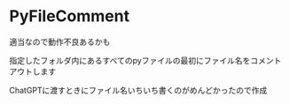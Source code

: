 # PyFileComment
適当なので動作不良あるかも

指定したフォルダ内にあるすべてのpyファイルの最初にファイル名をコメントアウトします

ChatGPTに渡すときにファイル名いちいち書くのがめんどかったので作成
